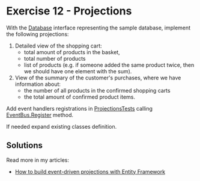 # Exercise 12 - Projections

With the [Database](./Tools/Database.cs) interface representing the sample database, implement the following projections:

1. Detailed view of the shopping cart:
    - total amount of products in the basket,
    - total number of products
    - list of products (e.g. if someone added the same product twice, then we should have one element with the sum).
2. View of the summary of the customer's purchases, where we have information about:
    - the number of all products in the confirmed shopping carts
    - the total amount of confirmed product items.

Add event handlers registrations in [ProjectionsTests](ProjectionsTests.cs) calling [EventBus.Register](./Tools/EventBus.cs) method.

If needed expand existing classes definition.

## Solutions

Read more in my articles:
- [How to build event-driven projections with Entity Framework](https://event-driven.io/en/how_to_do_events_projections_with_entity_framework/?utm_source=event_sourcing_net)
